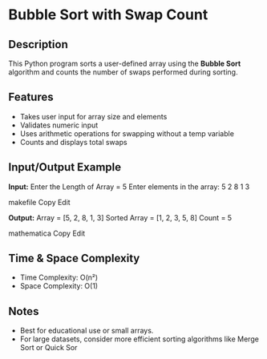 # Bubble Sort with Swap Count

## Description

This Python program sorts a user-defined array using the **Bubble Sort** algorithm and counts the number of swaps performed during sorting.

## Features

- Takes user input for array size and elements
- Validates numeric input
- Uses arithmetic operations for swapping without a temp variable
- Counts and displays total swaps

## Input/Output Example

**Input:**
Enter the Length of Array = 5
Enter elements in the array:
5
2
8
1
3

makefile
Copy
Edit

**Output:**
Array = [5, 2, 8, 1, 3]
Sorted Array = [1, 2, 3, 5, 8]
Count = 5

mathematica
Copy
Edit

## Time & Space Complexity

- Time Complexity: O(n²)  
- Space Complexity: O(1)

## Notes

- Best for educational use or small arrays.
- For large datasets, consider more efficient sorting algorithms like Merge Sort or Quick Sor